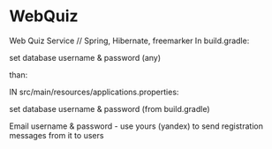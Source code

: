 # WebQuiz
Web Quiz Service // Spring, Hibernate, freemarker 
In build.gradle:

set database username & password (any)

than:

IN src/main/resources/applications.properties:

set database username & password (from build.gradle)

Email username & password - use yours (yandex) to send registration messages from it to users
